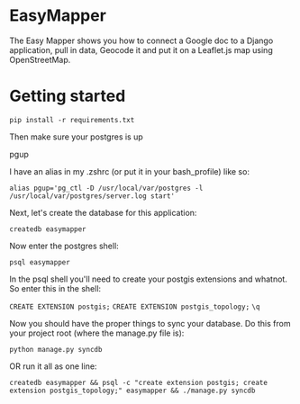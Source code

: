 EasyMapper
==========

The Easy Mapper shows you how to connect a Google doc to a Django application, pull in data, Geocode it and put it on a Leaflet.js map using OpenStreetMap.

# Getting started

```pip install -r requirements.txt```

Then make sure your postgres is up

pgup

I have an alias in my .zshrc (or put it in your bash_profile) like so:

```alias pgup='pg_ctl -D /usr/local/var/postgres -l /usr/local/var/postgres/server.log start'```

Next, let's create the database for this application:

```createdb easymapper```

Now enter the postgres shell:

```psql easymapper```

In the psql shell you'll need to create your postgis extensions and whatnot. So enter this in the shell:

```CREATE EXTENSION postgis;```
```CREATE EXTENSION postgis_topology;```
```\q```

Now you should have the proper things to sync your database. Do this from your project root (where the manage.py file is):

```python manage.py syncdb```

OR run it all as one line:

```createdb easymapper && psql -c "create extension postgis; create extension postgis_topology;" easymapper && ./manage.py syncdb```


